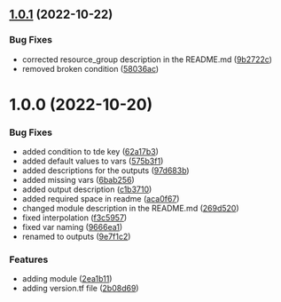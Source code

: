 ## [1.0.1](https://github.com/data-platform-hq/terraform-azurerm-mssql-server/compare/v1.0.0...v1.0.1) (2022-10-22)


### Bug Fixes

* corrected resource_group description in the README.md ([9b2722c](https://github.com/data-platform-hq/terraform-azurerm-mssql-server/commit/9b2722c02858c112f3802de70423b78ce87a540e))
* removed broken condition ([58036ac](https://github.com/data-platform-hq/terraform-azurerm-mssql-server/commit/58036ace626980c4f0178478b29fc830a9a5026a))

# 1.0.0 (2022-10-20)


### Bug Fixes

* added condition to tde key ([62a17b3](https://github.com/data-platform-hq/terraform-azurerm-mssql-server/commit/62a17b36f8ee615c18075ed24a4cb3148a71d96a))
* added default values to vars ([575b3f1](https://github.com/data-platform-hq/terraform-azurerm-mssql-server/commit/575b3f1735659c66162d148be949d95f0f1b123f))
* added descriptions for the outputs ([97d683b](https://github.com/data-platform-hq/terraform-azurerm-mssql-server/commit/97d683be9f5d3bd9740e1e1f1e6cab752090baa6))
* added missing vars ([6bab256](https://github.com/data-platform-hq/terraform-azurerm-mssql-server/commit/6bab2568ecaa919ad23a3bbaf286523a51c2792c))
* added output description ([c1b3710](https://github.com/data-platform-hq/terraform-azurerm-mssql-server/commit/c1b3710a3bd7f213ec54bbdf785adecff3d063b7))
* added required space in readme ([aca0f67](https://github.com/data-platform-hq/terraform-azurerm-mssql-server/commit/aca0f671661cae398fe8fc618460e2ba51b5e91f))
* changed module description in the README.md ([269d520](https://github.com/data-platform-hq/terraform-azurerm-mssql-server/commit/269d5209aac9d3bd53a28162c039d0265cfe8bb3))
* fixed interpolation ([f3c5957](https://github.com/data-platform-hq/terraform-azurerm-mssql-server/commit/f3c5957479e3623dce830e36f2cffca3cdb5ca57))
* fixed var naming ([9666ea1](https://github.com/data-platform-hq/terraform-azurerm-mssql-server/commit/9666ea1b8bbb253aef9dbfb07e62341d85d5212f))
* renamed to outputs ([9e7f1c2](https://github.com/data-platform-hq/terraform-azurerm-mssql-server/commit/9e7f1c2c28ed20b20697c8a95a24d4b3e6e14da9))


### Features

* adding module ([2ea1b11](https://github.com/data-platform-hq/terraform-azurerm-mssql-server/commit/2ea1b11356911d59d0e496b34f074c46acec9d02))
* adding version.tf file ([2b08d69](https://github.com/data-platform-hq/terraform-azurerm-mssql-server/commit/2b08d691f98c63fef34fb5a8d33a63c065ea5c73))
